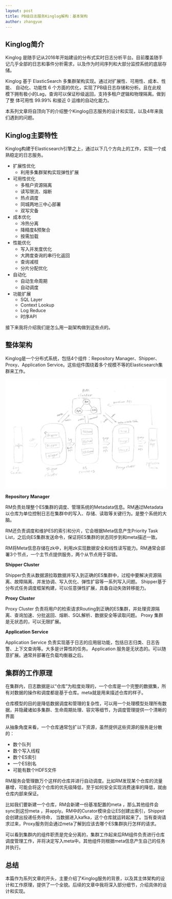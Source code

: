 ```yaml
---
layout: post
title: PB级日志服务Kinglog解构：基本架构
author: zhangyue
---
```


## Kinglog简介
Kinglog 是随手记从2016年开始建设的分布式实时日志分析平台。目前覆盖随手记几乎全部的日志和事件分析需求，以及作为时间序列和大部分监控系统的底层存储。

Kinglog 基于 ElasticSearch 多集群架构实现。通过对扩展性、可用性、成本、性能、
自动化、功能性 6 个方面的优化，实现了PB级日志存储和分析。且在此规
模下拥有极小的Lag，查询可以保证秒级返回，支持多租户逻辑和物理隔离。做到了整
体可用性 99.99% 和接近 0 运维的自动化能力。

本系列文章将自顶向下的介绍整个Kinglog日志服务的设计和实现，以及4年来我们遇到的问题。

## Kinglog主要特性

Kinglog构建于Elasticsearch引擎之上，通过以下几个方向上的工作，实现一个成熟稳定的日志服务。

* 扩展性优化
    * 利用多集群架构实现弹性扩展
* 可用性优化
	* 多租户资源隔离
	* 读写限流、熔断
	* 热点调度
	* 同城两地三中心部署
	* 双写灾备
* 成本优化
	* 冷热分离
	* 降精度&预聚合
	* 按需加载
* 性能优化
    * 写入并发度优化
    * 大跨度查询的串行化返回
    * 查询减枝
    * 分片分配优化
* 自动化
    * 自动生命周期
    * 自动调度
* 功能扩展
    * SQL Layer
    * Context Lookup
    * Log Reduce
    * 时序API

接下来我将介绍我们是怎么用一副架构做到这些点的。

## 整体架构

Kinglog是一个分布式系统，包括4个组件：Repository Manager、Shipper、Proxy、Application Service。这些组件围绕着多个规模不等的Elasticsearch集群来工作。

![](/assets/img/blog/2020-01-18-kinglog-arch-interduce.png)

**Repository Manager**

RM负责处理整个ES集群的调度、管理系统的Metadata信息。RM通过Metadata以仓库为单位控制日志在集群中的写入、存储、读取等关键行为。是整个系统的大脑。

RM还负责调度和维护ES的索引和分片，它会根据Meta信息产生Priority Task List，之后向ES集群发送命令，保证将ES集群的状态同步到和meta描述一致。

RM将Meta信息存储在zk中，利用zk实现数据安全和线性读写能力。RM通常会部署3个节点，一个主节点提供服务，两个从节点用于容错。

**Shipper Cluster**

Shipper负责从数据源拉取数据并写入到正确的ES集群中，过程中要解决资源隔离、故障隔离、并发协调、写入优化、弹性扩容等一系列写入问题。
Shipper基于分布式任务调度框架构建，可以任意弹性扩展，具备自动失效转移能力。

**Proxy Cluster**

Proxy Cluster 负责将用户的检索请求Routing到正确的ES集群，并处理资源隔离、查询加速、分批返回、熔断、SQL解析、数据安全等读取问题。
Proxy 集群是无状态的，可以无限扩展。


**Application Service**

Application Service 负责实现基于日志的应用层功能，包括日志归类、日志告警、上下文查询等。大多是计算性的任务。
Application 服务是无状态的。可以随意扩展。通常并部署在负载均衡器之后。


## 集群的工作原理

在集群内，日志数据是以“仓库”为粒度处理的，一个仓库是一个完整的数据集，所有对数据的操作和调度都是基于仓库。meta就是用来描述仓库的样子。


仓库模型的目的是降低数据调度和管理的复杂性，可以用一个处理模型处理所有数据，并隐藏诸如多集群、生命周期处理、容灾等细节，为调度管理提供一个清晰的界面

从抽象角度来看，一个仓库通常包扩以下资源，虽然提供这些资源的服务是分散的：
* 数个队列
* 数个写入线程
* 数个ES索引
* 一个ES别名
* 可能有数个HDFS文件

RM服务会管理数万个这样的仓库并进行自动调度。比如RM发现某个仓库的流量暴增，可能会将这个仓库的优先级降低，至于如何安全实现消费速率的降低，就由仓库内部来保证。

比如我们要新建一个仓库，RM会新建一份基准配置的meta ，那么其他组件会sync到这份meta ，并apply。RM中的Curator模块会让ES创建出索引，Shipper 会创建出投递任务待命， 当数据进入kafka，这个仓库就运转起来了。当有查询请求过来，Proxy服务则会通过meta了解到应该去哪个ES集群执行怎样的请求。

可以看到集群内的组件职责是完全分离的，集群工作起来后RM组件负责进行仓库调度管理工作，并将决定写入meta中。其他组件则根据meta信息产生自己的任务并执行。
  
## 总结

本篇作为系列文章的开头，主要介绍了Kinglog服务的背景，以及其主体架构的设计和工作原理，提供了一个全貌。后续的文章中我将深入部分细节，介绍具体的设计和实现。
